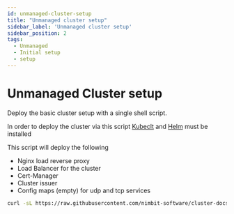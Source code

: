 ```yaml
---
id: unmanaged-cluster-setup
title: "Unmanaged cluster setup"
sidebar_label: 'Unmanaged cluster setup'
sidebar_position: 2
tags:
  - Unmanaged
  - Initial setup
  - setup
---
```

# Unmanaged Cluster setup

Deploy the basic cluster setup with a single shell script. 

In order to deploy the cluster via this script [Kubeclt](https://kubernetes.io/docs/tasks/tools/) and [Helm](https://helm.sh/docs/intro/install/) must be installed

This script will deploy the following 



- Nginx load reverse proxy
- Load Balancer for the cluster
- Cert-Manager
- Cluster issuer 
- Config maps (empty) for udp and tcp services

```sh
curl -sL https://raw.githubusercontent.com/nimbit-software/cluster-docs/master/static/bash/unmanaged.sh | bash        
```